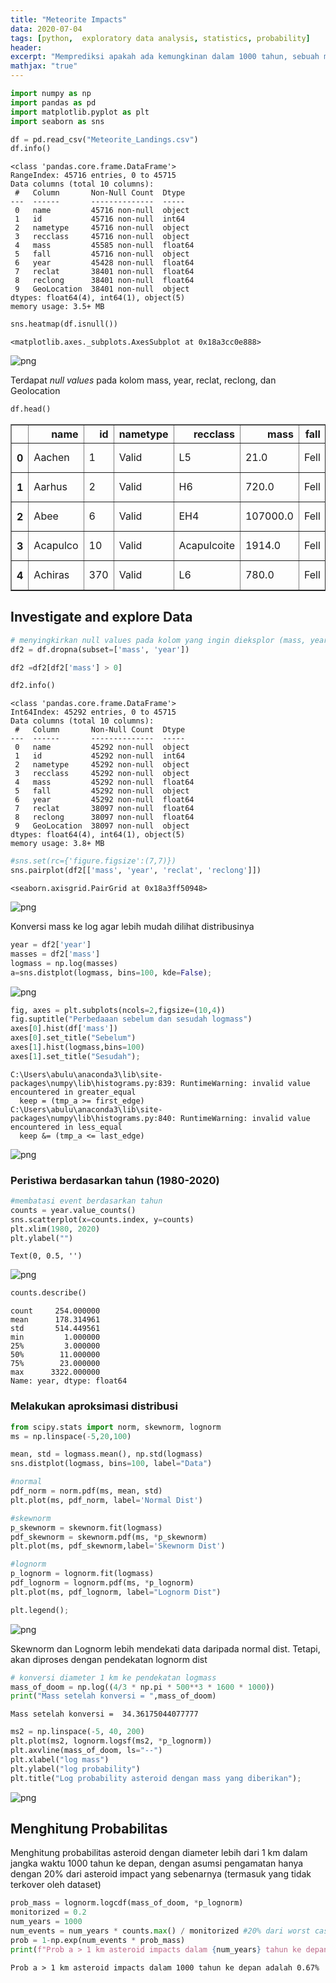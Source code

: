 ```yaml
---
title: "Meteorite Impacts"
data: 2020-07-04
tags: [python,  exploratory data analysis, statistics, probability]
header:
excerpt: "Memprediksi apakah ada kemungkinan dalam 1000 tahun, sebuah meteor besar berdiameter >= 1km akan menghantam bumi?"
mathjax: "true"
---
```



```python
import numpy as np
import pandas as pd
import matplotlib.pyplot as plt
import seaborn as sns

df = pd.read_csv("Meteorite_Landings.csv")
df.info()
```

    <class 'pandas.core.frame.DataFrame'>
    RangeIndex: 45716 entries, 0 to 45715
    Data columns (total 10 columns):
     #   Column       Non-Null Count  Dtype  
    ---  ------       --------------  -----  
     0   name         45716 non-null  object
     1   id           45716 non-null  int64  
     2   nametype     45716 non-null  object
     3   recclass     45716 non-null  object
     4   mass         45585 non-null  float64
     5   fall         45716 non-null  object
     6   year         45428 non-null  float64
     7   reclat       38401 non-null  float64
     8   reclong      38401 non-null  float64
     9   GeoLocation  38401 non-null  object
    dtypes: float64(4), int64(1), object(5)
    memory usage: 3.5+ MB



```python
sns.heatmap(df.isnull())
```




    <matplotlib.axes._subplots.AxesSubplot at 0x18a3cc0e888>




![png](\images\aste\output_2_1.png)


Terdapat *null values* pada kolom mass, year, reclat, reclong, dan Geolocation


```python
df.head()
```




<div>
<style scoped>
    .dataframe tbody tr th:only-of-type {
        vertical-align: middle;
    }

    .dataframe tbody tr th {
        vertical-align: top;
    }

    .dataframe thead th {
        text-align: right;
    }
</style>
<table border="1" class="dataframe">
  <thead>
    <tr style="text-align: right;">
      <th></th>
      <th>name</th>
      <th>id</th>
      <th>nametype</th>
      <th>recclass</th>
      <th>mass</th>
      <th>fall</th>
      <th>year</th>
      <th>reclat</th>
      <th>reclong</th>
      <th>GeoLocation</th>
    </tr>
  </thead>
  <tbody>
    <tr>
      <th>0</th>
      <td>Aachen</td>
      <td>1</td>
      <td>Valid</td>
      <td>L5</td>
      <td>21.0</td>
      <td>Fell</td>
      <td>1880.0</td>
      <td>50.77500</td>
      <td>6.08333</td>
      <td>(50.775000, 6.083330)</td>
    </tr>
    <tr>
      <th>1</th>
      <td>Aarhus</td>
      <td>2</td>
      <td>Valid</td>
      <td>H6</td>
      <td>720.0</td>
      <td>Fell</td>
      <td>1951.0</td>
      <td>56.18333</td>
      <td>10.23333</td>
      <td>(56.183330, 10.233330)</td>
    </tr>
    <tr>
      <th>2</th>
      <td>Abee</td>
      <td>6</td>
      <td>Valid</td>
      <td>EH4</td>
      <td>107000.0</td>
      <td>Fell</td>
      <td>1952.0</td>
      <td>54.21667</td>
      <td>-113.00000</td>
      <td>(54.216670, -113.000000)</td>
    </tr>
    <tr>
      <th>3</th>
      <td>Acapulco</td>
      <td>10</td>
      <td>Valid</td>
      <td>Acapulcoite</td>
      <td>1914.0</td>
      <td>Fell</td>
      <td>1976.0</td>
      <td>16.88333</td>
      <td>-99.90000</td>
      <td>(16.883330, -99.900000)</td>
    </tr>
    <tr>
      <th>4</th>
      <td>Achiras</td>
      <td>370</td>
      <td>Valid</td>
      <td>L6</td>
      <td>780.0</td>
      <td>Fell</td>
      <td>1902.0</td>
      <td>-33.16667</td>
      <td>-64.95000</td>
      <td>(-33.166670, -64.950000)</td>
    </tr>
  </tbody>
</table>
</div>



## Investigate and explore Data


```python
# menyingkirkan null values pada kolom yang ingin dieksplor (mass, year)
df2 = df.dropna(subset=['mass', 'year'])
```


```python
df2 =df2[df2['mass'] > 0]
```


```python
df2.info()
```

    <class 'pandas.core.frame.DataFrame'>
    Int64Index: 45292 entries, 0 to 45715
    Data columns (total 10 columns):
     #   Column       Non-Null Count  Dtype  
    ---  ------       --------------  -----  
     0   name         45292 non-null  object
     1   id           45292 non-null  int64  
     2   nametype     45292 non-null  object
     3   recclass     45292 non-null  object
     4   mass         45292 non-null  float64
     5   fall         45292 non-null  object
     6   year         45292 non-null  float64
     7   reclat       38097 non-null  float64
     8   reclong      38097 non-null  float64
     9   GeoLocation  38097 non-null  object
    dtypes: float64(4), int64(1), object(5)
    memory usage: 3.8+ MB



```python
#sns.set(rc={'figure.figsize':(7,7)})
sns.pairplot(df2[['mass', 'year', 'reclat', 'reclong']])

```




    <seaborn.axisgrid.PairGrid at 0x18a3ff50948>




![png](/images/aste/output_9_1.png)


Konversi mass ke log agar lebih mudah dilihat distribusinya


```python
year = df2['year']
masses = df2['mass']
logmass = np.log(masses)
a=sns.distplot(logmass, bins=100, kde=False);
```


![png](/images/aste/output_11_0.png)



```python
fig, axes = plt.subplots(ncols=2,figsize=(10,4))
fig.suptitle("Perbedaaan sebelum dan sesudah logmass")
axes[0].hist(df['mass'])
axes[0].set_title("Sebelum")
axes[1].hist(logmass,bins=100)
axes[1].set_title("Sesudah");
```

    C:\Users\abulu\anaconda3\lib\site-packages\numpy\lib\histograms.py:839: RuntimeWarning: invalid value encountered in greater_equal
      keep = (tmp_a >= first_edge)
    C:\Users\abulu\anaconda3\lib\site-packages\numpy\lib\histograms.py:840: RuntimeWarning: invalid value encountered in less_equal
      keep &= (tmp_a <= last_edge)



![png](/images/aste/output_12_1.png)


### Peristiwa berdasarkan tahun (1980-2020)


```python
#membatasi event berdasarkan tahun
counts = year.value_counts()
sns.scatterplot(x=counts.index, y=counts)
plt.xlim(1980, 2020)
plt.ylabel("")
```




    Text(0, 0.5, '')




![png](/images/aste/output_14_1.png)



```python
counts.describe()
```




    count     254.000000
    mean      178.314961
    std       514.449561
    min         1.000000
    25%         3.000000
    50%        11.000000
    75%        23.000000
    max      3322.000000
    Name: year, dtype: float64



### Melakukan aproksimasi distribusi


```python
from scipy.stats import norm, skewnorm, lognorm
ms = np.linspace(-5,20,100)

mean, std = logmass.mean(), np.std(logmass)
sns.distplot(logmass, bins=100, label="Data")

#normal
pdf_norm = norm.pdf(ms, mean, std)
plt.plot(ms, pdf_norm, label='Normal Dist')

#skewnorm
p_skewnorm = skewnorm.fit(logmass)
pdf_skewnorm = skewnorm.pdf(ms, *p_skewnorm)
plt.plot(ms, pdf_skewnorm,label='Skewnorm Dist')

#lognorm
p_lognorm = lognorm.fit(logmass)
pdf_lognorm = lognorm.pdf(ms, *p_lognorm)
plt.plot(ms, pdf_lognorm, label="Lognorm Dist")

plt.legend();
```


![png](/images/aste/output_17_0.png)


Skewnorm dan Lognorm lebih mendekati data daripada normal dist. Tetapi, akan diproses dengan pendekatan lognorm dist


```python
# konversi diameter 1 km ke pendekatan logmass
mass_of_doom = np.log((4/3 * np.pi * 500**3 * 1600 * 1000))
print("Mass setelah konversi = ",mass_of_doom)
```

    Mass setelah konversi =  34.36175044077777



```python
ms2 = np.linspace(-5, 40, 200)
plt.plot(ms2, lognorm.logsf(ms2, *p_lognorm))
plt.axvline(mass_of_doom, ls="--")
plt.xlabel("log mass")
plt.ylabel("log probability")
plt.title("Log probability asteroid dengan mass yang diberikan");
```


![png](/images/aste/output_20_0.png)


## Menghitung Probabilitas

Menghitung probabilitas asteroid dengan diameter lebih dari 1 km dalam jangka waktu 1000 tahun ke depan, dengan asumsi pengamatan hanya dengan 20% dari asteroid impact yang sebenarnya (termasuk yang tidak terkover oleh dataset)


```python
prob_mass = lognorm.logcdf(mass_of_doom, *p_lognorm)
monitorized = 0.2
num_years = 1000
num_events = num_years * counts.max() / monitorized #20% dari worst case peristiwa asteroid impact (peristiwa terbanyak) dalam seribu tahun
prob = 1-np.exp(num_events * prob_mass)
print(f"Prob a > 1 km asteroid impacts dalam {num_years} tahun ke depan adalah {prob * 100:.2f}%")
```

    Prob a > 1 km asteroid impacts dalam 1000 tahun ke depan adalah 0.67%
